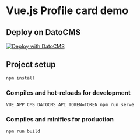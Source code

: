 # Vue.js Profile card demo

## Deploy on DatoCMS

[![Deploy with DatoCMS](https://dashboard.datocms.com/deploy/button.svg)](https://dashboard.datocms.com/deploy?repo=datocms/vuejs-demo)

## Project setup
```
npm install
```

### Compiles and hot-reloads for development
```
VUE_APP_CMS_DATOCMS_API_TOKEN=TOKEN npm run serve
```

### Compiles and minifies for production
```
npm run build
```
